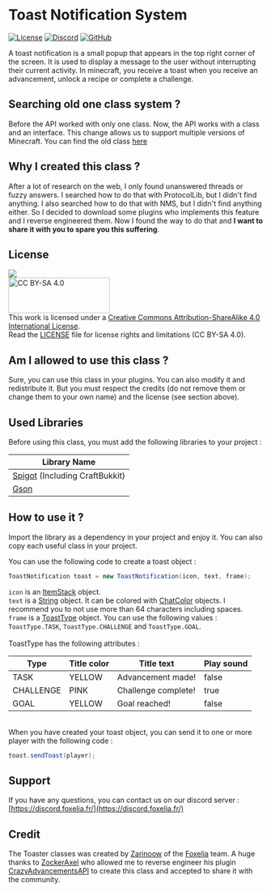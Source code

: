 # Toast Notification System

[![License](https://img.shields.io/badge/License-CC%20BY--SA%204.0-lightgrey.svg)](https://creativecommons.org/licenses/by-sa/4.0/)
[![Discord](https://img.shields.io/discord/341897164642975756?color=blue&label=Discord)](https://discord.foxelia.fr/)
[![GitHub](https://img.shields.io/github/stars/FoxeliaFR/RandomJavaTools?style=social)](https://github.com/FoxeliaFR/RandomJavaTools)

A toast notification is a small popup that appears in the top right corner of the screen. It is used to display a message to the user without interrupting their current activity. In minecraft, you receive a toast when you receive an advancement, unlock a recipe or complete a challenge.

## Searching old one class system ?

Before the API worked with only one class. Now, the API works with a class and an interface. This change allows us to support multiple versions of Minecraft. You can find the old class [here](https://github.com/FoxeliaFR/RandomJavaTools/tree/5d101c3ad3febfd83303ca2054c694c7c999137c/foxapi-core/src/fr/foxelia/tools/minecraft/bukkit/nms/toast)

## Why I created this class ?

After a lot of research on the web, I only found unanswered threads or fuzzy answers. I searched how to do that with ProtocolLib, but I didn't find anything. I also searched how to do that with NMS, but I didn't find anything either. So I decided to download some plugins who implements this feature and I reverse engineered them. Now I found the way to do that and __I want to share it with you to spare you this suffering__. 

## License
[<img src="https://img.shields.io/badge/License-CC%20BY--SA%204.0-lightgrey.svg">](https://creativecommons.org/licenses/by-sa/4.0/)<br>
<img src="https://mirrors.creativecommons.org/presskit/buttons/88x31/svg/by-sa.svg" alt="CC BY-SA 4.0" width="200" height="70"><br>
This work is licensed under a
[Creative Commons Attribution-ShareAlike 4.0 International License](https://creativecommons.org/licenses/by-sa/4.0/).<br>
Read the [LICENSE](LICENSE.md) file for license rights and limitations (CC BY-SA 4.0).

## Am I allowed to use this class ?
Sure, you can use this class in your plugins. You can also modify it and redistribute it. But you must respect the credits (do not remove them or change them to your own name) and the license (see section above).

## Used Libraries

Before using this class, you must add the following libraries to your project :

| Library Name                                                                                    |
|-------------------------------------------------------------------------------------------------|
| [Spigot](https://www.spigotmc.org/wiki/spigot-nms-and-minecraft-versions-1-16/) (Including CraftBukkit) |
| [Gson](https://mvnrepository.com/artifact/com.google.code.gson/gson)                            | 

## How to use it ?
Import the library as a dependency in your project and enjoy it. You can also copy each useful class in your project.


You can use the following code to create a toast object :

```java
ToastNotification toast = new ToastNotification(icon, text, frame);
```

`icon` is an [ItemStack](https://hub.spigotmc.org/javadocs/spigot/org/bukkit/inventory/ItemStack.html) object.<br>
`text` is a [String](https://docs.oracle.com/javase/8/docs/api/java/lang/String.html) object. It can be colored with [ChatColor](https://hub.spigotmc.org/javadocs/spigot/org/bukkit/ChatColor.html) objects. I recommend you to not use more than 64 characters including spaces.<br>
`frame` is a [ToastType](ToastType.java) object. You can use the following values : `ToastType.TASK`, `ToastType.CHALLENGE` and `ToastType.GOAL`.<br><br>
ToastType has the following attributes :<br>

| Type      | Title color | Title text           | Play sound |
|-----------|-------------|----------------------|------------|
| TASK      | YELLOW      | Advancement made!    | false      |
| CHALLENGE | PINK        | Challenge complete!  | true       |
| GOAL      | YELLOW      | Goal reached!        | false      |

<br>When you have created your toast object, you can send it to one or more player with the following code :

```java
toast.sendToast(player);
```

## Support
If you have any questions, you can contact us on our discord server : [https://discord.foxelia.fr/](https://discord.foxelia.fr/)

## Credit

The Toaster classes was created by [Zarinoow](https://github.com/Zarinoow/) of the [Foxelia](https://foxelia.fr/) team. A huge thanks to [ZockerAxel](https://github.com/ZockerAxel/) who allowed me to reverse engineer his plugin [CrazyAdvancementsAPI](https://github.com/ZockerAxel/CrazyAdvancementsAPI) to create this class and accepted to share it with the community. 